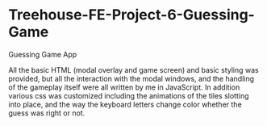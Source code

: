 # Treehouse-FE-Project-6-Guessing-Game
Guessing Game App

All the basic HTML (modal overlay and game screen) and basic styling was provided, but all the interaction with the modal windows, and the handling of the gameplay itself were all written by me in JavaScript. In addition various css was customized including the animations of the tiles slotting into place, and the way the keyboard letters change color whether the guess was right or not.
